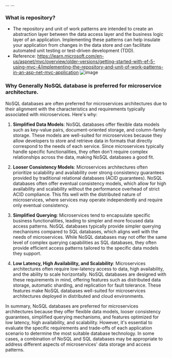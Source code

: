 

...
...

### What is repository?
- The repository and unit of work patterns are intended to create an abstraction layer between the data access layer and the business logic layer of an application. Implementing these patterns can help insulate your application from changes in the data store and can facilitate automated unit testing or test-driven development (TDD).
- Reference: https://learn.microsoft.com/en-us/aspnet/mvc/overview/older-versions/getting-started-with-ef-5-using-mvc-4/implementing-the-repository-and-unit-of-work-patterns-in-an-asp-net-mvc-application 
![image](https://github.com/nirajp82/Microservice/assets/61636643/fed8d8ca-fd12-4c07-aa25-3e1dd872cc03)

### Why Generally NoSQL database is preferred for microservice architecture.
NoSQL databases are often preferred for microservices architectures due to their alignment with the characteristics and requirements typically associated with microservices. Here's why:

1. **Simplified Data Models**: NoSQL databases offer flexible data models such as key-value pairs, document-oriented storage, and column-family storage. These models are well-suited for microservices because they allow developers to store and retrieve data in formats that directly correspond to the needs of each service. Since microservices typically handle specific functionalities, they often don't require complex relationships across the data, making NoSQL databases a good fit.

2. **Looser Consistency Models**: Microservices architectures often prioritize scalability and availability over strong consistency guarantees provided by traditional relational databases (ACID guarantees). NoSQL databases often offer eventual consistency models, which allow for high availability and scalability without the performance overhead of strict ACID compliance. This fits well with the distributed nature of microservices, where services may operate independently and require only eventual consistency.

3. **Simplified Querying**: Microservices tend to encapsulate specific business functionalities, leading to simpler and more focused data access patterns. NoSQL databases typically provide simpler querying mechanisms compared to SQL databases, which aligns well with the needs of microservices. While NoSQL databases may not offer the same level of complex querying capabilities as SQL databases, they often provide efficient access patterns tailored to the specific data models they support.

4. **Low Latency, High Availability, and Scalability**: Microservices architectures often require low-latency access to data, high availability, and the ability to scale horizontally. NoSQL databases are designed with these requirements in mind, offering features such as distributed data storage, automatic sharding, and replication for fault tolerance. These features make NoSQL databases well-suited for microservices architectures deployed in distributed and cloud environments.

In summary, NoSQL databases are preferred for microservices architectures because they offer flexible data models, looser consistency guarantees, simplified querying mechanisms, and features optimized for low latency, high availability, and scalability. However, it's essential to evaluate the specific requirements and trade-offs of each application scenario to determine the most suitable database technology. In some cases, a combination of NoSQL and SQL databases may be appropriate to address different aspects of microservices' data storage and access patterns.
### 
